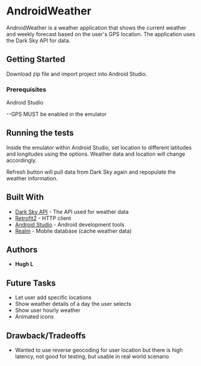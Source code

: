 # AndroidWeather

AndroidWeather is a weather application that shows the current weather and weekly forecast based on the user's GPS location.  The application uses the Dark Sky API for data.

## Getting Started

Download zip file and import project into Android Studio.

### Prerequisites

Android Studio

--GPS MUST be enabled in the emulator

## Running the tests

Inside the emulator within Android Studio, set location to different latitudes and longitudes using the options.  Weather data and location will change accordingly.

Refresh button will pull data from Dark Sky again and repopulate the weather information.

## Built With

* [Dark Sky API](https://darksky.net/dev) - The API used for weather data
* [Retrofit2](https://square.github.io/retrofit/) - HTTP client
* [Android Studio](https://developer.android.com/studio) - Android development tools
* [Realm](https://realm.io/) - Mobile database (cache weather data)

## Authors

* **Hugh L**

## Future Tasks

* Let user add specific locations
* Show weather details of a day the user selects
* Show user hourly weather
* Animated icons

## Drawback/Tradeoffs

* Wanted to use reverse geocoding for user location but there is high latency, not good for testing, but usable in real world scenario

